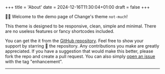+++
title = 'About'
date = 2024-12-16T11:30:04+01:00
draft = false
+++

👋🏻 Welcome to the demo page of Change's theme `not-much`!

This theme is designed to be responsive, clean, simple and minimal. There are no useless features or fancy shortcodes included.

You can get the it from the [GitHub repository](https://github.com/imgios/not-much). Feel free to show your support by starring 🌟 the repository. Any contributions you make are greatly appreciated. If you have a suggestion that would make this better, please fork the repo and create a pull request. You can also simply [open an issue](https://github.com/imgios/not-much/issues/new?labels=enhancement) with the tag "enhancement".

---
